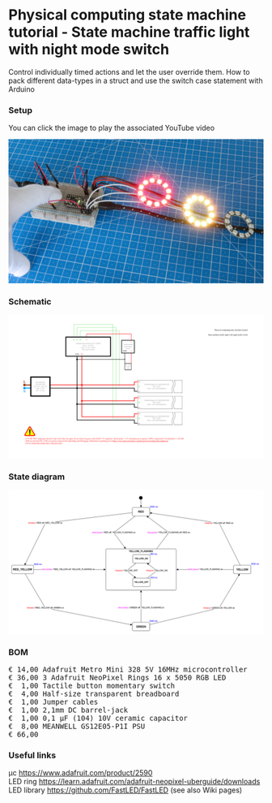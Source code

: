 # Physical computing state machine tutorial - State machine traffic light with night mode switch

Control individually timed actions and let the user override them. How to pack different data-types in a struct and use the switch case statement with Arduino

### Setup

You can click the image to play the associated YouTube video

[![Alt text](Assets/2a%20result.jpg)](https://www.youtube.com/watch?v=0_9aSv9BeCw)

### Schematic

![](Assets/2a%20schematic.png)

### State diagram

![](Assets/State%20diagram.png)

### BOM

<pre>
€ 14,00 Adafruit Metro Mini 328 5V 16MHz microcontroller
€ 36,00 3 Adafruit NeoPixel Rings 16 x 5050 RGB LED
€  1,00 Tactile button momentary switch
€  4,00 Half-size transparent breadboard
€  1,00 Jumper cables
€  1,00 2,1mm DC barrel-jack
€  1,00 0,1 µF (104) 10V ceramic capacitor
€  8,00 MEANWELL GS12E05-P1I PSU
€ 66,00
</pre>  

### Useful links  

μc https://www.adafruit.com/product/2590  
LED ring https://learn.adafruit.com/adafruit-neopixel-uberguide/downloads  
LED library https://github.com/FastLED/FastLED (see also Wiki pages)  

